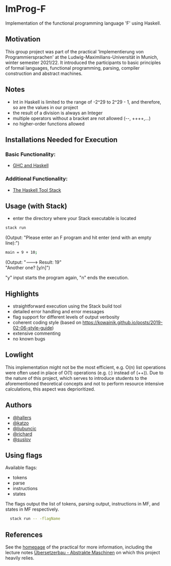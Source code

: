 # ImProg-F

Implementation of the functional programming language 'F' using Haskell. 


## Motivation

This group project was part of the practical 'Implementierung von Programmiersprachen' at the Ludwig-Maximilians-Universität in Munich, winter semester 2021/22. It introduced the participants to basic principles of formal languages, functional programming, parsing, compiler construction and abstract machines.

## Notes

- Int in Haskell is limited to the range of -2^29 to 2^29 - 1, and therefore, so are the values in our project
- the result of a division is always an Integer
- multiple operators without a bracket are not allowed (--, ++++,...)
- no higher-order functions allowed


##  Installations Needed for Execution 

### Basic Functionality:

- [GHC and Haskell](https://www.haskell.org/downloads/)

### Additional Functionality:

- [The Haskell Tool Stack](https://www.haskell.org/downloads/)

## Usage (with Stack)

- enter the directory where your Stack executable is located
```bash
stack run
```
(Output: "Please enter an F program and hit enter (end with an empty line):")
```bash
main = 9 + 10;

```
(Output:  "---> Result: 19"  
          "Another one? [y/n]")      

"y" input starts the program again, "n" ends the execution.


## Highlights

- straightforward execution using the Stack build tool
- detailed error handling and error messages
- flag support for different levels of output verbosity
- coherent coding style (based on https://kowainik.github.io/posts/2019-02-06-style-guide)
- extensive commenting
- no known bugs


## Lowlight

This implementation might not be the most efficient, e.g. O(n) list operations were often used in place of O(1) operations (e.g. (:) instead of (++)). Due to the nature of this project, which serves to introduce students to the aforementioned theoretical concepts and not to perform resource intensive calculations, this aspect was deprioritized.


## Authors

- [@hallers](https://gitlab2.cip.ifi.lmu.de/hallers)
- [@katzo](https://gitlab2.cip.ifi.lmu.de/katzo)
- [@ljubuncic](https://gitlab2.cip.ifi.lmu.de/ljubuncic)
- [@richard](https://gitlab2.cip.ifi.lmu.de/richard)
- [@suslov](https://gitlab2.cip.ifi.lmu.de/suslov)


## Using flags

Available flags:
- tokens
- parse 
- instructions
- states

The flags output the list of tokens, parsing output, instructions in MF, and states in MF respectively.

```bash
  stack run -- -flagName
```

## References

See the [homepage](https://uni2work.ifi.lmu.de/course/W21/IfI/ImProg) of the practical for more information, including the lecture notes 
[Übersetzerbau - Abstrakte Maschinen](https://uni2work.ifi.lmu.de/course/W21/IfI/ImProg/file/Skript/download/bry-eisinger-uebersaetzerbau--2004.pdf) on which this project heavily relies.

